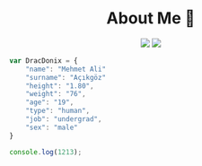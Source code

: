 <h1 align="center"> About Me 💜</h1>
<p align="center">
 <a href="https://discord.com/users/423478579150454786" target"blank_"><img src="https://img.shields.io/badge/Discord%20-7289DA.svg?&style=for-the-badge&logo=discord&logoColor=white"></a>
 <a href="https://www.instagram.com/mali.ackgz_/" target"blank_"><img src="https://img.shields.io/badge/INSTAGRAM%20-DC3175.svg?&style=for-the-badge&logo=instagram&logoColor=white"></a>

```js
var DracDonix = {
    "name": "Mehmet Ali"
    "surname": "Açıkgöz"    
    "height": "1.80",
    "weight": "76",
    "age": "19",
    "type": "human",
    "job": "undergrad",
    "sex": "male"
}

console.log(1213);
```
